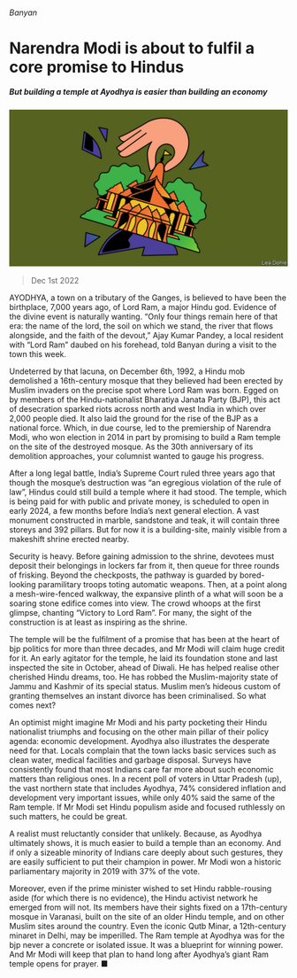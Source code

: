 ###### Banyan

# Narendra Modi is about to fulfil a core promise to Hindus 

##### But building a temple at Ayodhya is easier than building an economy 

![image](images/20221203_ASD001.jpg) 

> Dec 1st 2022 

AYODHYA, a town on a tributary of the Ganges, is believed to have been the birthplace, 7,000 years ago, of Lord Ram, a major Hindu god. Evidence of the divine event is naturally wanting. “Only four things remain here of that era: the name of the lord, the soil on which we stand, the river that flows alongside, and the faith of the devout,” Ajay Kumar Pandey, a local resident with “Lord Ram” daubed on his forehead, told Banyan during a visit to the town this week.

Undeterred by that lacuna, on December 6th, 1992, a Hindu mob demolished a 16th-century mosque that they believed had been erected by Muslim invaders on the precise spot where Lord Ram was born. Egged on by members of the Hindu-nationalist Bharatiya Janata Party (BJP), this act of desecration sparked riots across north and west India in which over 2,000 people died. It also laid the ground for the rise of the BJP as a national force. Which, in due course, led to the premiership of Narendra Modi, who won election in 2014 in part by promising to build a Ram temple on the site of the destroyed mosque. As the 30th anniversary of its demolition approaches, your columnist wanted to gauge his progress. 

After a long legal battle, India’s Supreme Court ruled three years ago that though the mosque’s destruction was “an egregious violation of the rule of law”, Hindus could still build a temple where it had stood. The temple, which is being paid for with public and private money, is scheduled to open in early 2024, a few months before India’s next general election. A vast monument constructed in marble, sandstone and teak, it will contain three storeys and 392 pillars. But for now it is a building-site, mainly visible from a makeshift shrine erected nearby.

Security is heavy. Before gaining admission to the shrine, devotees must deposit their belongings in lockers far from it, then queue for three rounds of frisking. Beyond the checkposts, the pathway is guarded by bored-looking paramilitary troops toting automatic weapons. Then, at a point along a mesh-wire-fenced walkway, the expansive plinth of a what will soon be a soaring stone edifice comes into view. The crowd whoops at the first glimpse, chanting “Victory to Lord Ram”. For many, the sight of the construction is at least as inspiring as the shrine.

The temple will be the fulfilment of a promise that has been at the heart of bjp politics for more than three decades, and Mr Modi will claim huge credit for it. An early agitator for the temple, he laid its foundation stone and last inspected the site in October, ahead of Diwali. He has helped realise other cherished Hindu dreams, too. He has robbed the Muslim-majority state of Jammu and Kashmir of its special status. Muslim men’s hideous custom of granting themselves an instant divorce has been criminalised. So what comes next? 

An optimist might imagine Mr Modi and his party pocketing their Hindu nationalist triumphs and focusing on the other main pillar of their policy agenda: economic development. Ayodhya also illustrates the desperate need for that. Locals complain that the town lacks basic services such as clean water, medical facilities and garbage disposal. Surveys have consistently found that most Indians care far more about such economic matters than religious ones. In a recent poll of voters in Uttar Pradesh (up), the vast northern state that includes Ayodhya, 74% considered inflation and development very important issues, while only 40% said the same of the Ram temple. If Mr Modi set Hindu populism aside and focused ruthlessly on such matters, he could be great.

A realist must reluctantly consider that unlikely. Because, as Ayodhya ultimately shows, it is much easier to build a temple than an economy. And if only a sizeable minority of Indians care deeply about such gestures, they are easily sufficient to put their champion in power. Mr Modi won a historic parliamentary majority in 2019 with 37% of the vote.

Moreover, even if the prime minister wished to set Hindu rabble-rousing aside (for which there is no evidence), the Hindu activist network he emerged from will not. Its members have their sights fixed on a 17th-century mosque in Varanasi, built on the site of an older Hindu temple, and on other Muslim sites around the country. Even the iconic Qutb Minar, a 12th-century minaret in Delhi, may be imperilled. The Ram temple at Ayodhya was for the bjp never a concrete or isolated issue. It was a blueprint for winning power. And Mr Modi will keep that plan to hand long after Ayodhya’s giant Ram temple opens for prayer. ■





